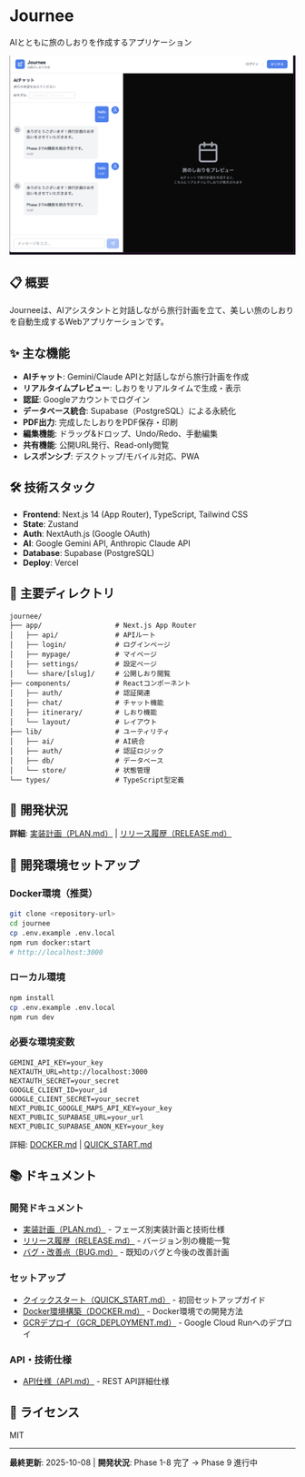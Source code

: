 # Journee

AIとともに旅のしおりを作成するアプリケーション

![](./images/toppage.png)

## 📋 概要

Journeeは、AIアシスタントと対話しながら旅行計画を立て、美しい旅のしおりを自動生成するWebアプリケーションです。

## ✨ 主な機能

- **AIチャット**: Gemini/Claude APIと対話しながら旅行計画を作成
- **リアルタイムプレビュー**: しおりをリアルタイムで生成・表示
- **認証**: Googleアカウントでログイン
- **データベース統合**: Supabase（PostgreSQL）による永続化
- **PDF出力**: 完成したしおりをPDF保存・印刷
- **編集機能**: ドラッグ&ドロップ、Undo/Redo、手動編集
- **共有機能**: 公開URL発行、Read-only閲覧
- **レスポンシブ**: デスクトップ/モバイル対応、PWA

## 🛠 技術スタック

- **Frontend**: Next.js 14 (App Router), TypeScript, Tailwind CSS
- **State**: Zustand
- **Auth**: NextAuth.js (Google OAuth)
- **AI**: Google Gemini API, Anthropic Claude API
- **Database**: Supabase (PostgreSQL)
- **Deploy**: Vercel

## 📂 主要ディレクトリ

```
journee/
├── app/                  # Next.js App Router
│   ├── api/              # APIルート
│   ├── login/            # ログインページ
│   ├── mypage/           # マイページ
│   ├── settings/         # 設定ページ
│   └── share/[slug]/     # 公開しおり閲覧
├── components/           # Reactコンポーネント
│   ├── auth/             # 認証関連
│   ├── chat/             # チャット機能
│   ├── itinerary/        # しおり機能
│   └── layout/           # レイアウト
├── lib/                  # ユーティリティ
│   ├── ai/               # AI統合
│   ├── auth/             # 認証ロジック
│   ├── db/               # データベース
│   └── store/            # 状態管理
└── types/                # TypeScript型定義
```

## 🚀 開発状況

**詳細**: [実装計画（PLAN.md）](./docs/PLAN.md) | [リリース履歴（RELEASE.md）](./docs/RELEASE.md)

## 🔧 開発環境セットアップ

### Docker環境（推奨）
```bash
git clone <repository-url>
cd journee
cp .env.example .env.local
npm run docker:start
# http://localhost:3000
```

### ローカル環境
```bash
npm install
cp .env.example .env.local
npm run dev
```

### 必要な環境変数
```env
GEMINI_API_KEY=your_key
NEXTAUTH_URL=http://localhost:3000
NEXTAUTH_SECRET=your_secret
GOOGLE_CLIENT_ID=your_id
GOOGLE_CLIENT_SECRET=your_secret
NEXT_PUBLIC_GOOGLE_MAPS_API_KEY=your_key
NEXT_PUBLIC_SUPABASE_URL=your_url
NEXT_PUBLIC_SUPABASE_ANON_KEY=your_key
```

詳細: [DOCKER.md](./DOCKER.md) | [QUICK_START.md](./docs/QUICK_START.md)

## 📚 ドキュメント

### 開発ドキュメント
- [実装計画（PLAN.md）](./docs/PLAN.md) - フェーズ別実装計画と技術仕様
- [リリース履歴（RELEASE.md）](./docs/RELEASE.md) - バージョン別の機能一覧
- [バグ・改善点（BUG.md）](./docs/BUG.md) - 既知のバグと今後の改善計画

### セットアップ
- [クイックスタート（QUICK_START.md）](./docs/QUICK_START.md) - 初回セットアップガイド
- [Docker環境構築（DOCKER.md）](./docs/DOCKER.md) - Docker環境での開発方法
- [GCRデプロイ（GCR_DEPLOYMENT.md）](./docs/GCR_DEPLOYMENT.md) - Google Cloud Runへのデプロイ

### API・技術仕様
- [API仕様（API.md）](./docs/API.md) - REST API詳細仕様

## 📄 ライセンス

MIT

---

**最終更新**: 2025-10-08 | **開発状況**: Phase 1-8 完了 → Phase 9 進行中
